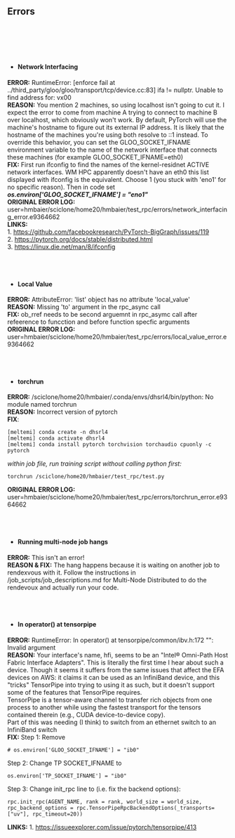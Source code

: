 ## Errors

<br><br><br><br>

- #### Network Interfacing
**ERROR:** RuntimeError: [enforce fail at ../third_party/gloo/gloo/transport/tcp/device.cc:83] ifa != nullptr. Unable to find address for: vx00  
**REASON:** You mention 2 machines, so using localhost isn't going to cut it. I expect the error to come from machine A trying to connect to machine B over localhost, which obviously won't work. By default, PyTorch will use the machine's hostname to figure out its external IP address. It is likely that the hostname of the machines you're using both resolve to ::1 instead. To override this behavior, you can set the GLOO_SOCKET_IFNAME environment variable to the name of the network interface that connects these machines (for example GLOO_SOCKET_IFNAME=eth0)  
**FIX:** First run ifconfig to find the names of the kernel-residnet ACTIVE network interfaces. WM HPC apparently doesn't have an eth0 this list displayed with ifconfig is the equivalent. Choose 1 (you stuck with 'eno1' for no specific reason). Then in code set ***os.environ['GLOO_SOCKET_IFNAME'] = "eno1"***  
**ORIGINAL ERROR LOG:** user=hmbaier/sciclone/home20/hmbaier/test_rpc/errors/network_interfacing_error.e9364662  
**LINKS:**  
    1. https://github.com/facebookresearch/PyTorch-BigGraph/issues/119  
    2. https://pytorch.org/docs/stable/distributed.html  
    3. https://linux.die.net/man/8/ifconfig  

<br><br>

- #### Local Value
**ERROR:** AttributeError: 'list' object has no attribute 'local_value'  
**REASON:** Missing 'to' argument in the rpc_async call  
**FIX:** ob_rref needs to be second arguemnt in rpc_asymc call after refeerence to funcction and before function specfic arguments  
**ORIGINAL ERROR LOG:** user=hmbaier/sciclone/home20/hmbaier/test_rpc/errors/local_value_error.e9364662  

<br><br>

- #### torchrun
**ERROR:** /sciclone/home20/hmbaier/.conda/envs/dhsrl4/bin/python: No module named torchrun  
**REASON:** Incorrect version of pytorch  
**FIX**:  
```
[meltemi] conda create -n dhsrl4  
[meltemi] conda activate dhsrl4  
[meltemi] conda install pytorch torchvision torchaudio cpuonly -c pytorch  
```
*within job file, run training script without calling python first:*  
```
torchrun /sciclone/home20/hmbaier/test_rpc/test.py
```
**ORIGINAL ERROR LOG:** user=hmbaier/sciclone/home20/hmbaier/test_rpc/errors/torchrun_error.e9364662  

<br><br>

- #### Running multi-node job hangs
**ERROR:** This isn't an error!  
**REASON & FIX:** The hang happens because it is waiting on another job to rendexvous with it. Follow the instructions in /job_scripts/job_descriptions.md for Multi-Node Distributed to do the rendevoux and actually run your code.

<br><br>


- #### In operator() at tensorpipe
**ERROR:** RuntimeError: In operator() at tensorpipe/common/ibv.h:172 "": Invalid argument  
**REASON:** Your interface's name, hfi, seems to be an "Intel® Omni-Path Host Fabric Interface Adapters". This is literally the first time I hear about such a device. Though it seems it suffers from the same issues that affect the EFA devices on AWS: it claims it can be used as an InfiniBand device, and this "tricks" TensorPipe into trying to using it as such, but it doesn't support some of the features that TensorPipe requires.  
TensorPipe is a tensor-aware channel to transfer rich objects from one process to another while using the fastest transport for the tensors contained therein (e.g., CUDA device-to-device copy).  
Part of this was needing (I think) to switch from an ethernet switch to an InfiniBand switch  
**FIX:** 
Step 1: Remove
```
# os.environ['GLOO_SOCKET_IFNAME'] = "ib0"  
```
Step 2: Change TP SOCKET_IFNAME to  
```
os.environ['TP_SOCKET_IFNAME'] = "ib0"
```
Step 3: Change init_rpc line to (i.e. fix the backend options):
```
rpc.init_rpc(AGENT_NAME, rank = rank, world_size = world_size, rpc_backend_options = rpc.TensorPipeRpcBackendOptions(_transports=["uv"], rpc_timeout=20))
```
**LINKS:**
    1. https://issueexplorer.com/issue/pytorch/tensorpipe/413  